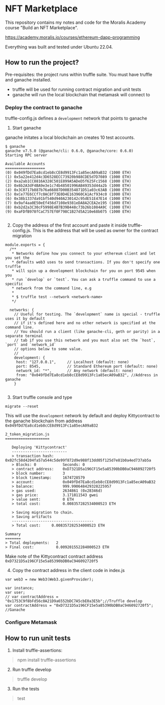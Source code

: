 # NFT Marketplace

This repository contains my notes and code for the Moralis Academy course "Build an NFT Marketplace".

https://academy.moralis.io/courses/ethereum-dapp-programming

Everything was built and tested under Ubuntu 22.04.


## How to run the project?


Pre-requisites: the project runs within truffle suite. You must have truffle and ganache installed.


- truffle will be used for running contract migration and unit tests
- ganache will run the local blockchain that metamask will connect to

### Deploy the contract to ganache

truffle-config.js defines a `development` network that points to ganache

1. Start ganache

ganache initates a local blockchain an creates 10 test accounts. 

```
$ ganache
ganache v7.5.0 (@ganache/cli: 0.6.0, @ganache/core: 0.6.0)
Starting RPC server

Available Accounts
==================
(0) 0x049fDd7Ea8cd1eb8cCE8d9913Fc1a85ecA09aB32 (1000 ETH)
(1) 0x5a22e412d4c3D6528ECC73920b988CDE5d7D7089 (1000 ETH)
(2) 0xa2ab1CC8816A328C501E899A5ADeD5f625Fc1568 (1000 ETH)
(3) 0x6b2A3dF4BA9e3e1c74b48501996AB49353d44a2b (1000 ETH)
(4) 0x3C0717b887b76a66887D00B354871D51a03c63AB (1000 ETH)
(5) 0xCe77E6CCf7c0AC8f73E0D4E163960CA1Acf934c0 (1000 ETH)
(6) 0x38b1337da91bf540d940A230142c95dE51E47E14 (1000 ETH)
(7) 0x9af4aa0E50eEf456d7108e9381eDA8A2CEA2e195 (1000 ETH)
(8) 0xb2d2a3C30cF5998E4B7B39B448c73b26b1084A9C (1000 ETH)
(9) 0xaFDfB978fCaC757Ef0F798C1B27d5A210e68b075 (1000 ETH)


```

2. Copy the address of the first account and paste it inside truffle-config.js. This is the address that will be used as owner for the contract migration

```
module.exports = {
  /**
   * Networks define how you connect to your ethereum client and let you set the
   * defaults web3 uses to send transactions. If you don't specify one truffle
   * will spin up a development blockchain for you on port 9545 when you
   * run `develop` or `test`. You can ask a truffle command to use a specific
   * network from the command line, e.g
   *
   * $ truffle test --network <network-name>
   */

  networks: {
    // Useful for testing. The `development` name is special - truffle uses it by default
    // if it's defined here and no other network is specified at the command line.
    // You should run a client (like ganache-cli, geth or parity) in a separate terminal
    // tab if you use this network and you must also set the `host`, `port` and `network_id`
    // options below to some value.
    //
    development: {
     host: "127.0.0.1",     // Localhost (default: none)
     port: 8545,            // Standard Ethereum port (default: none)
     network_id: "*",       // Any network (default: none)
     from: "0x049fDd7Ea8cd1eb8cCE8d9913Fc1a85ecA09aB32", //Address in ganache
    }


```


3. Start truffle console and type 

```
migrate --reset

```

This will use the `development` network by default and deploy Kittycontract to the ganache blockchain from address `0x049fDd7Ea8cd1eb8cCE8d9913Fc1a85ecA09aB32`


```
2_token_migration.js
====================

   Deploying 'Kittycontract'
   -------------------------
   > transaction hash:    0x02fc58d4204fa57a544c5de99f872d9e988f13dd05f125d7e81b0a4ed737ab5a
   > Blocks: 0            Seconds: 0
   > contract address:    0xD7321D5a196CF15e5a85390bDB0aC946092720f5
   > block number:        3
   > block timestamp:     1674728579
   > account:             0x049fDd7Ea8cd1eb8cCE8d9913Fc1a85ecA09aB32
   > balance:             999.990648429328225957
   > gas used:            2634861 (0x28346d)
   > gas price:           3.171811543 gwei
   > value sent:          0 ETH
   > total cost:          0.008357282534000523 ETH

   > Saving migration to chain.
   > Saving artifacts
   -------------------------------------
   > Total cost:     0.008357282534000523 ETH

Summary
=======
> Total deployments:   2
> Final cost:          0.009201552284000523 ETH

```

Make note of the Kittycontract contract address `0xD7321D5a196CF15e5a85390bDB0aC946092720f5`

4. Copy the contract address in the client code in index.js

```
var web3 = new Web3(Web3.givenProvider);

var instance;
var user;
// var contractAddress = "0x1753C9f8bFd56c0A21D9a6552bDC7A5cbE0a3E5b";//Truffle develop
var contractAddress = "0xD7321D5a196CF15e5a85390bDB0aC946092720f5";  //Ganache

```


### Configure Metamask





## How to run unit tests


1. Install truffle-assertions:

> npm install truffle-assertions

2. Run truffle develop
> truffle develop

3. Run the tests
> test
